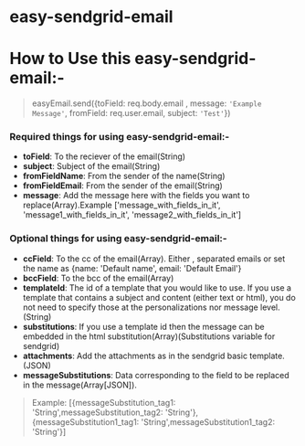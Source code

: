 # easy-sendgrid-email

# How to Use this easy-sendgrid-email:-

> easyEmail.send({toField: req.body.email , message: `'Example Message'`, fromField: req.user.email, subject: `'Test'`})


### **Required** things for using easy-sendgrid-email:-

- **toField**: To the reciever of the email(String)
- **subject**: Subject of the email(String)
- **fromFieldName**: From the sender of the name(String)
- **fromFieldEmail**: From the sender of the email(String)
- **message**: Add the message here with the fields you want to replace(Array).Example ['message_with_fields_in_it', 'message1_with_fields_in_it', 'message2_with_fields_in_it']


### **Optional** things for using easy-sendgrid-email:-

- **ccField**: To the cc of the email(Array). Either , separated emails or set the name as {name: 'Default name', email: 'Default Email'}
- **bccField**: To the bcc of the email(Array)
- **templateId**: The id of a template that you would like to use. If you use a template that contains a subject and content (either text or html), you do not need to specify those at the personalizations nor message level.(String)
-  **substitutions**: If you use a template id then the message can be embedded in the html substitution(Array)(Substitutions variable for sendgrid)
- **attachments**: Add the attachments as in the sendgrid basic template.(JSON)
- **messageSubstitutions**: Data corresponding to the field to be replaced in the message(Array[JSON]). 

> Example:  [{messageSubstitution_tag1: 'String',messageSubstitution_tag2: 'String'}, {messageSubstitution1_tag1: 'String',messageSubstitution1_tag2: 'String'}]

